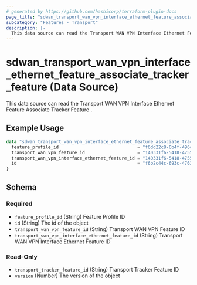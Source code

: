 ```yaml
---
# generated by https://github.com/hashicorp/terraform-plugin-docs
page_title: "sdwan_transport_wan_vpn_interface_ethernet_feature_associate_tracker_feature Data Source - terraform-provider-sdwan"
subcategory: "Features - Transport"
description: |-
  This data source can read the Transport WAN VPN Interface Ethernet Feature Associate Tracker Feature .
---
```


# sdwan_transport_wan_vpn_interface_ethernet_feature_associate_tracker_feature (Data Source)

This data source can read the Transport WAN VPN Interface Ethernet Feature Associate Tracker Feature .

## Example Usage

```terraform
data "sdwan_transport_wan_vpn_interface_ethernet_feature_associate_tracker_feature" "example" {
  feature_profile_id                              = "f6dd22c8-0b4f-496c-9a0b-6813d1f8b8ac"
  transport_wan_vpn_feature_id                    = "140331f6-5418-4755-a059-13c77eb96037"
  transport_wan_vpn_interface_ethernet_feature_id = "140331f6-5418-4755-a059-13c77eb96037"
  id                                              = "f6b2c44c-693c-4763-b010-895aa3d236bd"
}
```

<!-- schema generated by tfplugindocs -->
## Schema

### Required

- `feature_profile_id` (String) Feature Profile ID
- `id` (String) The id of the object
- `transport_wan_vpn_feature_id` (String) Transport WAN VPN Feature ID
- `transport_wan_vpn_interface_ethernet_feature_id` (String) Transport WAN VPN Interface Ethernet Feature ID

### Read-Only

- `transport_tracker_feature_id` (String) Transport Tracker Feature ID
- `version` (Number) The version of the object
